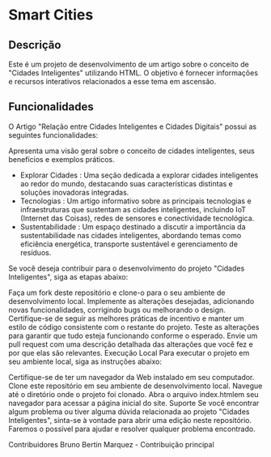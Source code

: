 # Smart  Cities 

## Descrição
Este é um projeto de desenvolvimento de um artigo sobre o conceito de "Cidades Inteligentes" utilizando HTML. O objetivo é fornecer informações e recursos interativos relacionados a esse tema em ascensão.

## Funcionalidades
O Artigo "Relação entre Cidades Inteligentes e Cidades Digitais" possui as seguintes funcionalidades:

Apresenta uma visão geral sobre o conceito de cidades inteligentes, seus benefícios e exemplos práticos.

* Explorar Cidades : Uma seção dedicada a explorar cidades inteligentes ao redor do mundo, destacando suas características distintas e soluções inovadoras integradas.
* Tecnologias : Um artigo informativo sobre as principais tecnologias e infraestruturas que sustentam as cidades inteligentes, incluindo IoT (Internet das Coisas), redes de sensores e conectividade tecnológica.
* Sustentabilidade : Um espaço destinado a discutir a importância da sustentabilidade nas cidades inteligentes, abordando temas como eficiência energética, transporte sustentável e gerenciamento de resíduos.

Se você deseja contribuir para o desenvolvimento do projeto "Cidades Inteligentes", siga as etapas abaixo:

Faça um fork deste repositório e clone-o para o seu ambiente de desenvolvimento local.
Implemente as alterações desejadas, adicionando novas funcionalidades, corrigindo bugs ou melhorando o design.
Certifique-se de seguir as melhores práticas de incentivo e manter um estilo de código consistente com o restante do projeto.
Teste as alterações para garantir que tudo esteja funcionando conforme o esperado.
Envie um pull request com uma descrição detalhada das alterações que você fez e por que elas são relevantes.
Execução Local
Para executar o projeto em seu ambiente local, siga as instruções abaixo:

Certifique-se de ter um navegador da Web instalado em seu computador.
Clone este repositório em seu ambiente de desenvolvimento local.
Navegue até o diretório onde o projeto foi clonado.
Abra o arquivo index.htmlem seu navegador para acessar a página inicial do site.
Suporte
Se você encontrar algum problema ou tiver alguma dúvida relacionada ao projeto "Cidades Inteligentes", sinta-se à vontade para abrir uma edição neste repositório. Faremos o possível para ajudar e resolver qualquer problema encontrado.

Contribuidores
Bruno Bertin Marquez - Contribuição principal







